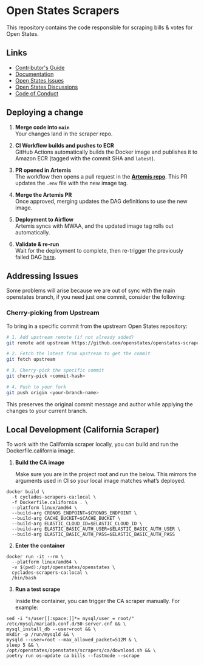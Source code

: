 # Open States Scrapers

This repository contains the code responsible for scraping bills & votes for Open States.
## Links

* [Contributor's Guide](https://docs.openstates.org/contributing/)
* [Documentation](https://docs.openstates.org/contributing/scrapers/)
* [Open States Issues](https://github.com/openstates/issues/issues)
* [Open States Discussions](https://github.com/openstates/issues/discussions)
* [Code of Conduct](https://docs.openstates.org/code-of-conduct/)


## Deploying a change

1. **Merge code into `main`**  
   Your changes land in the scraper repo.  

2. **CI Workflow builds and pushes to ECR**  
   GitHub Actions automatically builds the Docker image and publishes it to Amazon ECR (tagged with the commit SHA and `latest`).  

3. **PR opened in Artemis**  
   The workflow then opens a pull request in the [**Artemis repo**](https://github.com/washabstract/artemis). This PR updates the `.env` file with the new image tag.  

4. **Merge the Artemis PR**  
   Once approved, merging updates the DAG definitions to use the new image.  

5. **Deployment to Airflow**  
   Artemis syncs with MWAA, and the updated image tag rolls out automatically.  

6. **Validate & re-run**  
   Wait for the deployment to complete, then re-trigger the previously failed DAG [here](https://55bd462a-55fa-406a-ae6d-97b3240bb34c.c8.us-west-2.airflow.amazonaws.com/home).  


## Addressing Issues

Some problems will arise because we are out of sync with the main openstates branch, if you need just one commit, consider the following:

### Cherry-picking from Upstream

To bring in a specific commit from the upstream Open States repository:

```bash
# 1. Add upstream remote (if not already added)
git remote add upstream https://github.com/openstates/openstates-scrapers.git

# 2. Fetch the latest from upstream to get the commit
git fetch upstream

# 3. Cherry-pick the specific commit
git cherry-pick <commit-hash>

# 4. Push to your fork
git push origin <your-branch-name>
```

This preserves the original commit message and author while applying the changes to your current branch.


## Local Development (California Scraper)

To work with the California scraper locally, you can build and run the Dockerfile.california image.

1. **Build the CA image**

    Make sure you are in the project root and run the below. This mirrors the arguments used in CI so your local image matches what’s deployed.

```
docker build \
  -t cyclades-scrapers-ca:local \
  -f Dockerfile.california . \
  --platform linux/amd64 \
  --build-arg CRONOS_ENDPOINT=$CRONOS_ENDPOINT \
  --build-arg CACHE_BUCKET=$CACHE_BUCKET \
  --build-arg ELASTIC_CLOUD_ID=$ELASTIC_CLOUD_ID \
  --build-arg ELASTIC_BASIC_AUTH_USER=$ELASTIC_BASIC_AUTH_USER \
  --build-arg ELASTIC_BASIC_AUTH_PASS=$ELASTIC_BASIC_AUTH_PASS
```

2. **Enter the container**

```
docker run -it --rm \
  --platform linux/amd64 \
  -v $(pwd):/opt/openstates/openstates \
  cyclades-scrapers-ca:local \
  /bin/bash
```

3. **Run a test scrape**

    Inside the container, you can trigger the CA scraper manually. For example:

```
sed -i "s/user[[:space:]]*= mysql/user = root/" /etc/mysql/mariadb.conf.d/50-server.cnf && \
mysql_install_db --user=root && \
mkdir -p /run/mysqld && \
mysqld --user=root --max_allowed_packet=512M & \
sleep 5 && \
/opt/openstates/openstates/scrapers/ca/download.sh && \
poetry run os-update ca bills --fastmode --scrape
```